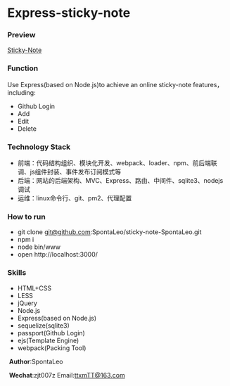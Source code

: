 # Express-sticky-note

### Preview

[Sticky-Note]()

### Function

Use Express(based on Node.js)to achieve an online sticky-note features，including:

- Github Login
- Add
- Edit
- Delete

### Technology Stack

- 前端：代码结构组织、模块化开发、webpack、loader、npm、前后端联调、js组件封装、事件发布订阅模式等
- 后端：网站的后端架构、MVC、Express、路由、中间件、sqlite3、nodejs调试
- 运维：linux命令行、git、pm2、代理配置

### How to run

- git clone git@github.com:SpontaLeo/sticky-note-SpontaLeo.git
- npm i
- node bin/www
- open http://localhost:3000/

### Skills

- HTML+CSS
- LESS
- jQuery
- Node.js
- Express(based on Node.js)
- sequelize(sqlite3)
- passport(Github Login)
- ejs(Template Engine)
- webpack(Packing Tool)



​						    **Author**:SpontaLeo		

​						**Wechat**:zjt007z       Email:ttxmTT@163.com







